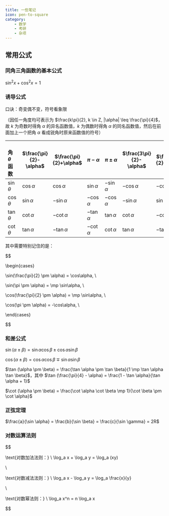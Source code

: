 ```yaml
---
title: 一些笔记
icon: pen-to-square
category:
    - 数学
    - 考研
    - 杂项
---
```


## 常用公式

### 同角三角函数的基本公式

$\sin^2 x + \cos^2 x = 1$

### 诱导公式

口诀：奇变偶不变，符号看象限

（因任一角度均可表示为 $\frac{k\pi}{2}, k \in Z, |\alpha| \leq \frac{\pi}{4}$， 故 $k$ 为奇数时得角 $\alpha$ 的异名函数值，$k$ 为偶数时得角 $\alpha$ 的同名函数值，然后在前面加上一个把角 $\alpha$ 看成锐角时原来函数值的符号）

| &nbsp;&nbsp;&nbsp;&nbsp;&nbsp;&nbsp;&nbsp; 角 $\theta$  <br> 函数  | $\frac{\pi}{2}-\alpha$ | $\frac{\pi}{2}+\alpha$ | $\pi - \alpha$ | $\pi\pm\alpha$ | $\frac{3\pi}{2}-\alpha$ | $\frac{3\pi}{2}+\alpha$ | $2\pi - \alpha$ |
| :--- | --- | --- | --- | --- | --- | --- | --- |
| $\sin\theta$ | $\cos\alpha$ | $\cos\alpha$ | $\sin\alpha$ | $-\sin\alpha$ | $-\cos\alpha$ | $-\cos\alpha$ | $-\sin\alpha$ |
| $\cos\theta$ | $\sin\alpha$ | $-\sin\alpha$ | $-\cos\alpha$ | $-\cos\alpha$ | $-\sin\alpha$ | $\sin\alpha$ | $\cos\alpha$ |
| $\tan\theta$ | $\cot\alpha$ | $-\cot\alpha$ | $-\tan\alpha$ | $\tan\alpha$ | $\cot\alpha$ | $-\cot\alpha$ | $-\tan\alpha$ |
| $\cot\theta$ | $\tan\alpha$ | $-\tan\alpha$ | $-\cot\alpha$ | $\cot\alpha$ | $\tan\alpha$ | $-\tan\alpha$ | $-\cot\alpha$ |

其中需要特别记住的是：

$$

\begin{cases}

\sin(\frac{\pi}{2} \pm \alpha) = \cos\alpha, \\

\sin(\pi \pm \alpha) = \mp \sin\alpha, \\

\cos(\frac{\pi}{2} \pm \alpha) = \mp \sin\alpha, \\

\cos(\pi \pm \alpha) = -\cos\alpha, \\

\end{cases}

$$

### 和差公式

$\sin (\alpha \pm \beta) = \sin \alpha \cos \beta \pm \cos \alpha \sin \beta$

$\cos (\alpha \pm \beta) = \cos \alpha \cos \beta \mp \sin \alpha \sin \beta$

$\tan (\alpha \pm \beta) = \frac{\tan \alpha \pm \tan \beta}{1 \mp \tan \alpha \tan \beta}$，其中 $\tan (\frac{\pi}{4} - \alpha) = \frac{1 - \tan \alpha}{\tan \alpha + 1}$

$\cot (\alpha \pm \beta) = \frac{\cot \alpha \cot \beta \mp 1}{\cot \beta \pm \cot \alpha}$

### 正弦定理

$\frac{a}{\sin \alpha} = \frac{b}{\sin \beta} = \frac{c}{\sin \gamma} = 2R$

### 对数运算法则

$$

\text{对数加法法则：} \ \log_a x + \log_a y = \log_a (xy)

\\

\text{对数减法法则：} \ \log_a x - \log_a y = \log_a \frac{x}{y}

\\

\text{对数幂法则：} \ \log_a x^n = n \log_a x


$$
